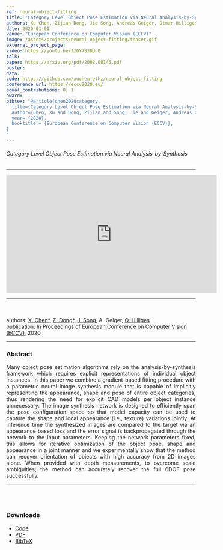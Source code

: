 ```yaml
---
ref: neural-object-fitting
title: "Category Level Object Pose Estimation via Neural Analysis-by-Synthesis"
authors: Xu Chen, Zijian Dong, Jie Song, Andreas Geiger, Otmar Hilliges
date: 2020-01-01
venue: "European Conference on Computer Vision (ECCV)"
image: /assets/projects/neural-object-fitting/teaser.gif
external_project_page: 
video: https://youtu.be/J1GY7S3DUn0
talk: 
paper: https://arxiv.org/pdf/2008.08145.pdf
poster: 
data: 
code: https://github.com/xuchen-ethz/neural_object_fitting
conference_url: https://eccv2020.eu/
equal_contributions: 0, 1
award: 
bibtex: "@article{chen2020category,
  title={Category Level Object Pose Estimation via Neural Analysis-by-Synthesis},
  author={Chen, Xu and Dong, Zijian and Song, Jie and Geiger, Andreas and Hilliges, Otmar},
  year= {2020},
  booktitle = {European Conference on Computer Vision (ECCV)},
}
"
---
```


<h6> Category Level Object Pose Estimation via Neural Analysis-by-Synthesis</h6>
<hr />

<div class="fullcol">
    <div class="video">
    <iframe width="560" height="315" src="https://www.youtube.com/embed/J1GY7S3DUn0" frameborder="0" allow="accelerometer; autoplay; encrypted-media; gyroscope; picture-in-picture" allowfullscreen></iframe>    </div>
    <hr />
    <br/>
    <br/>
</div>

<div class="fullcol">
    <div class="teaser-info-projectpage">
            <span class="normalcap">authors:</span>
            <span class="authorcap">
                <nobr><a href="/people/xu/" title="Xu Chen">X. Chen*</a>, </nobr>
                <nobr><a href="/people/zijian/" title="Zijian Dong">Z. Dong*</a>, </nobr>
                <nobr><a href="/people/song/" title="Jie Song">J. Song</a>, </nobr>
                <nobr>A. Geiger, </nobr>
                <nobr><a href="/people/hilliges/" title="Otmar Hilliges">O. Hilliges</a> </nobr>
            </span>
            <br/>
            <span class="normalcap"><nobr>publication: </nobr></span>
            <span class="authorcap">
                <nobr>In Proceedings of</nobr> <a class="a-text-ext" href="https://eccv2020.eu/" title="ECCV">European Conference on Computer Vision (ECCV)</a>, 2020</a>
            </span>
        <hr />
    </div>
</div>

<div class="fullcol">
    <h3>Abstract</h3>
    <p align="justify">
    Many object pose estimation algorithms rely on the analysis-by-synthesis framework which requires explicit representations of individual object instances. In this paper we combine a gradient-based fitting procedure with a parametric neural image synthesis module that is capable of implicitly representing the appearance, shape and pose of entire object categories, thus rendering the need for explicit CAD models per object instance unnecessary. The image synthesis network is designed to efficiently span the pose configuration space so that model capacity can be used to capture the shape and local appearance (i.e., texture) variations jointly. At inference time the synthesized images are compared to the target via an appearance based loss and the error signal is backpropagated through the network to the input parameters. Keeping the network parameters fixed, this allows for iterative optimization of the object pose, shape and appearance in a joint manner and we experimentally show that the method can recover orientation of objects with high accuracy from 2D images alone. When provided with depth measurements, to overcome scale ambiguities, the method can accurately recover the full 6DOF pose successfully.     </p>
    <hr />
    <br/>
    <br/>
</div>


<div class="fullcol">
 <h3>Downloads</h3>
    <ul class="linklist">
        <li class="a-cod"><a href="https://github.com/xuchen-ethz/neural_object_fitting" target="_blank">Code</a></li>
        <li class="a-pdf"><a title="PDF" href="https://arxiv.org/pdf/2008.08145.pdf">PDF</a></li>
        <li class="a-bib"><a title="BibTex" href="<?php ait_root_dir();?>projects/2020/neural-object-fitting/neural-object-fitting">BibTeX</a></li>
    </ul>
    <br/>
</div>




